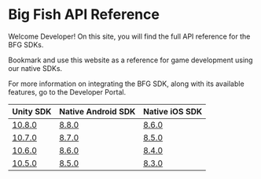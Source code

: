 # Big Fish API Reference

Welcome Developer! On this site, you will find the full API reference for the BFG SDKs.

Bookmark and use this website as a reference for game development using our native SDKs.

For more information on integrating the BFG SDK, along with its available features, go to the Developer Portal.

| Unity SDK                                                         | Native Android SDK                        | Native iOS SDK                           |
| ----------------------------------------------------------------- | ----------------------------------------- | ---------------------------------------- |
| [10.8.0](./unity/latest/android_bfg_push_notification_manager.md) | [8.8.0](./android/latest/bfg_activity.md) | [8.6.0](./ios/latest/bfg_app_manager.md) |
| [10.7.0](./unity/10.7.0/android_bfg_push_notification_manager.md) | [8.7.0](./android/8.7.0/bfg_activity.md)  | [8.5.0](./ios/8.5.0/bfg_app_manager.md)  |
| [10.6.0](./unity/10.6.0/android_bfg_push_notification_manager.md) | [8.6.0](./android/8.6.0/bfg_activity.md)  | [8.4.0](./ios/8.4.0/bfg_app_manager.md)  |
| [10.5.0](./unity/10.5.0/android_bfg_push_notification_manager.md) | [8.5.0](./android/8.5.0/bfg_activity.md)  | [8.3.0](./ios/8.3.0/bfg_app_manager.md)  |
